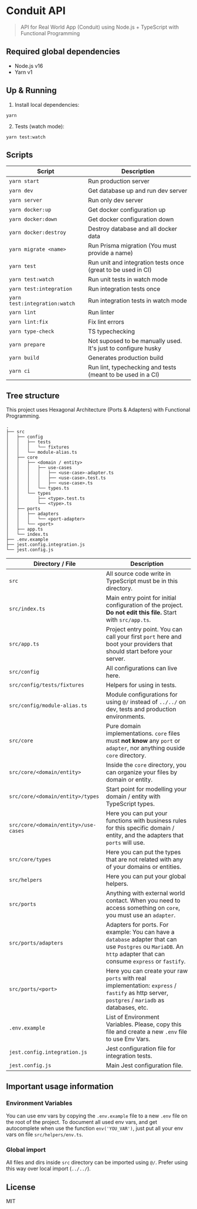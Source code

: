 # Conduit API

> API for Real World App (Conduit) using Node.js + TypeScript with Functional Programming

## Required global dependencies

- Node.js v16
- Yarn v1

## Up & Running

1. Install local dependencies:

```terminal
yarn
```

2. Tests (watch mode):

```terminal
yarn test:watch
```

## Scripts

| Script                        | Description                                                   |
| ----------------------------- | ------------------------------------------------------------- |
| `yarn start`                  | Run production server                                         |
| `yarn dev`                    | Get database up and run dev server                            |
| `yarn server`                 | Run only dev server                                           |
| `yarn docker:up`              | Get docker configuration up                                   |
| `yarn docker:down`            | Get docker configuration down                                 |
| `yarn docker:destroy`         | Destroy database and all docker data                          |
| `yarn migrate <name>`         | Run Prisma migration (You must provide a name)                |
| `yarn test`                   | Run unit and integration tests once (great to be used in CI)  |
| `yarn test:watch`             | Run unit tests in watch mode                                  |
| `yarn test:integration`       | Run integration tests once                                    |
| `yarn test:integration:watch` | Run integration tests in watch mode                           |
| `yarn lint`                   | Run linter                                                    |
| `yarn lint:fix`               | Fix lint errors                                               |
| `yarn type-check`             | TS typechecking                                               |
| `yarn prepare`                | Not suposed to be manually used. It's just to configure husky |
| `yarn build`                  | Generates production build                                    |
| `yarn ci`                     | Run lint, typechecking and tests (meant to be used in a CI)   |

## Tree structure

This project uses Hexagonal Architecture (Ports & Adapters) with Functional Programming.

```terminal
.
├── src
│   ├── config
│   │   ├── tests
│   │   │   └── fixtures
│   │   └── module-alias.ts
│   ├── core
│   │   ├── <domain / entity>
│   │   │   ├── use-cases
│   │   │   │   ├── <use-case>-adapter.ts
│   │   │   │   ├── <use-case>.test.ts
│   │   │   │   ├── <use-case>.ts
│   │   │   └── types.ts
│   │   └── types
│   │       ├── <type>.test.ts
│   │       └── <type>.ts
│   ├── ports
│   │   ├── adapters
│   │   │   └── <port-adapter>
│   │   └── <port>
│   ├── app.ts
│   └── index.ts
├── .env.example
├── jest.config.integration.js
└── jest.config.js

```
| Directory / File                     | Description                                                                                                                                                         |
| ------------------------------------ | ------------------------------------------------------------------------------------------------------------------------------------------------------------------- |
| `src`                                | All source code write in TypeScript must be in this directory.                                                                                                      |
| `src/index.ts`                       | Main entry point for initial configuration of the project. **Do not edit this file.** Start with `src/app.ts`.                                                      |
| `src/app.ts`                         | Project entry point. You can call your first `port` here and boot your providers that should start before your server.                                              |
| `src/config`                         | All configurations can live here.                                                                                                                                   |
| `src/config/tests/fixtures`          | Helpers for using in tests.                                                                                                                                         |
| `src/config/module-alias.ts`         | Module configurations for using `@/` instead of `../../` on dev, tests and production environments.                                                                 |
| `src/core`                           | Pure domain implementations. `core` files must **not know** any `port` or `adapter`, nor anything ouside `core` directory.                                          |
| `src/core/<domain/entity>`           | Inside the `core` directory, you can organize your files by domain or entity.                                                                                       |
| `src/core/<domain/entity>/types`     | Start point for modelling your domain / entity with TypeScript types.                                                                                               |
| `src/core/<domain/entity>/use-cases` | Here you can put your functions with business rules for this specific domain / entity, and the adapters that `ports` will use.                                      |
| `src/core/types`                     | Here you can put the types that are not related with any of your domains or entities.                                                                               |
| `src/helpers`                        | Here you can put your global helpers.                                                                                                                               |
| `src/ports`                          | Anything with external world contact. When you need to access something on `core`, you must use an `adapter`.                                                       |
| `src/ports/adapters`                 | Adapters for ports. For example: You can have a `database` adapter that can use `Postgres` ou `MariaDB`. An `http` adapter that can consume `express` or `fastify`. |
| `src/ports/<port>`                   | Here you can create your raw `ports` with real implementation: `express` / `fastify` as http server, `postgres` / `mariadb` as databases, etc.                      |
| `.env.example`                       | List of Environment Variables. Please, copy this file and create a new `.env` file to use Env Vars.                                                                 |
| `jest.config.integration.js`         | Jest configuration file for integration tests.                                                                                                                      |
| `jest.config.js`                     | Main Jest configuration file.                                                                                                                                       |

## Important usage information

### Environment Variables

You can use env vars by copying the `.env.example` file to a new `.env` file on the root of the project.
To document all used env vars, and get autocomplete when use the function `env('YOU_VAR')`,
just put all your env vars on file `src/helpers/env.ts`.

### Global import

All files and dirs inside `src` directory can be imported using `@/`.
Prefer using this way over local import (`../../`).

## License

MIT
